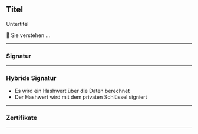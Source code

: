 ## Titel

Untertitel

🎯 Sie verstehen ...

---
### Signatur

---
### Hybride Signatur

* Es wird ein Hashwert über die Daten berechnet
* Der Hashwert wird mit dem privaten Schlüssel signiert

---
### Zertifikate

---